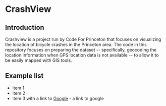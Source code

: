 
# CrashView

## Introduction
Crashview is a project run by Code For Princeton that focuses on visualizing the location of bicycle crashes in the Princeton area.  The code in this repository focuses on preparing the dataset -- specifically, geocoding the location information when GPS location data is not available -- to allow it to be easily mapped with GIS tools.

## Example list

* item 1
* item 2
* item 3 with a link to [Google](http://www.google.com) - a link to google


